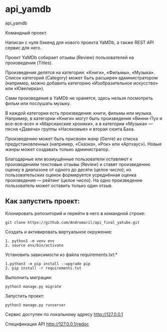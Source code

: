 # api_yamdb
api_yamdb

Командный проект. 

Написан с нуля бэкенд для нового проекта YaMDb, а также REST API сервис для него.

Проект YaMDb собирает отзывы (Review) пользователей на произведения (Titles). 

Произведения делятся на категории: «Книги», «Фильмы», «Музыка». Список категорий (Category) может быть расширен администратором (например, можно добавить категорию «Изобразительное искусство» или «Ювелирка»). 

Сами произведения в YaMDb не хранятся, здесь нельзя посмотреть фильм или послушать музыку. 

В каждой категории есть произведения: книги, фильмы или музыка. Например, в категории «Книги» могут быть произведения «Винни-Пух и все-все-все» и «Марсианские хроники», а в категории «Музыка» — песня «Давеча» группы «Насекомые» и вторая сюита Баха. 

Произведению может быть присвоен жанр (Genre) из списка предустановленных (например, «Сказка», «Рок» или «Артхаус»). Новые жанры может создавать только администратор. 

Благодарные или возмущённые пользователи оставляют к произведениям текстовые отзывы (Review) и ставят произведению оценку в диапазоне от одного до десяти (целое число); из пользовательских оценок формируется усреднённая оценка произведения — рейтинг (целое число). На одно произведение пользователь может оставить только один отзыв.

<h2>Как запустить проект:</h2>
Клонировать репозиторий и перейти в него в командной строке:

```
git clone https://github.com/Andromaril/api_final_yatube.git
```

Cоздать и активировать виртуальное окружение:

```
1. python3 -m venv env
2. source env/bin/activate
```

Установить зависимости из файла requirements.txt:*

```
1.python3 -m pip install --upgrade pip
2. pip install -r requirements.txt
```

Выполнить миграции:

```
python3 manage.py migrate
```

Запустить проект:

```
python3 manage.py runserver
```


Сервис доступен по локальному адресу http://127.0.0.1 

Спецификация API http://127.0.0.1/redoc



